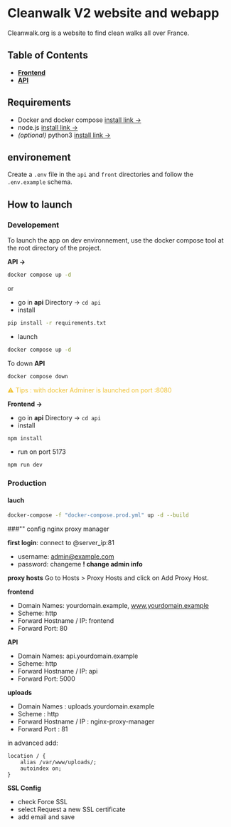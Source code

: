 # Cleanwalk V2 website and webapp

Cleanwalk.org is a website to find clean walks all over France.

## Table of Contents

- **[Frontend](front/README.md)**
- **[API](api/README.md)**

## Requirements

- Docker and docker compose [install link ->](https://docs.docker.com/engine/install/)
- node.js [install link ->](https://nodejs.org/fr)
- *(optional)* python3 [install link ->](https://www.python.org/downloads/)

## environement
Create a `.env` file in the `api` and `front` directories and follow the `.env.example` schema.

## How to launch

### Developement

To launch the app on dev environnement, use the docker compose tool at the root directory of the project.

**API ->**

```bash
docker compose up -d
```
or <br />
- go in **api** Directory -> `cd api`
- install
```bash
pip install -r requirements.txt
```
- launch
```bash
docker compose up -d
```

To down **API**

```bash
docker compose down
```

<div style="color:#f1c232">⚠️ Tips : with docker Adminer is launched on port :8080 </div>

**Frontend ->**
- go in **api** Directory -> `cd api`
- install
```bash
npm install
```
- run on port 5173
```bash
npm run dev
```

### Production

#### lauch
```bash
docker-compose -f "docker-compose.prod.yml" up -d --build
```

###"" config nginx proxy manager

**first login**: connect to @server_ip:81
- username: admin@example.com
- password: changeme    **! change admin info**

**proxy hosts**
Go to Hosts > Proxy Hosts and click on Add Proxy Host.

**frontend**
- Domain Names: yourdomain.example, www.yourdomain.example
- Scheme: http
- Forward Hostname / IP: frontend
- Forward Port: 80

**API**
- Domain Names: api.yourdomain.example
- Scheme: http
- Forward Hostname / IP: api
- Forward Port: 5000

**uploads**
- Domain Names : uploads.yourdomain.example
- Scheme : http
- Forward Hostname / IP : nginx-proxy-manager
- Forward Port : 81

in advanced add:
```
location / {
    alias /var/www/uploads/;
    autoindex on;
}
```

**SSL Config**
- check Force SSL
- select Request a new SSL certificate
- add email and save





